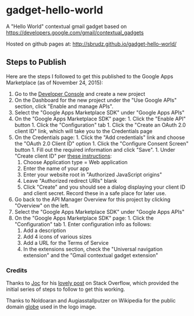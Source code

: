 # gadget-hello-world
A "Hello World" contextual gmail gadget based on https://developers.google.com/gmail/contextual_gadgets

Hosted on github pages at: http://sbrudz.github.io/gadget-hello-world/

## Steps to Publish

Here are the steps I followed to get this published to the Google Apps Marketplace (as of November 24, 2015):
  1. Go to the [Developer Console](https://console.developers.google.com/) and create a new project
  1. On the Dashboard for the new project under the "Use Google APIs" section, click "Enable and manage APIs".
  1. Select the "Google Apps Marketplace SDK" under "Google Apps APIs"
  1. On the "Google Apps Marketplace SDK" page:
    1. Click the "Enable API" button
    1. Click the "Configuration" tab
    1. Click the "Create an OAuth 2.0 client ID" link, which will take you to the Credentials page
  1. On the Credentials page:
    1. Click the "Add credentials" link and choose the "OAuth 2.0 Client ID" option
    1. Click the "Configure Consent Screen" button
    1. Fill out the required information and click "Save".
    1. Under "Create client ID" per [these instructions](https://developers.google.com/api-client-library/javascript/start/start-js):
      1. Choose Application type = Web application
      1. Enter the name of your app
      1. Enter your website root in "Authorized JavaScript origins"
      1. Leave "Authorized redirect URIs" blank
      1. Click "Create" and you should see a dialog displaying your client ID and client secret.  Record these in a safe place for later use.
  1. Go back to the API Manager Overview for this project by clicking "Overview" on the left.
  1. Select the "Google Apps Marketplace SDK" under "Google Apps APIs"
  1. On the "Google Apps Marketplace SDK" page:
    1. Click the "Configuration" tab
    1. Enter configuration info as follows:
      1. Add a description
      1. Add 4 icons of various sizes
      1. Add a URL for the Terms of Service
      1. In the extensions section, check the "Universal navigation extension" and the "Gmail contextual gadget extension"

### Credits

Thanks to [Joc](http://stackoverflow.com/users/4265687/joc) for his [lovely post](http://stackoverflow.com/questions/29926796/gmail-contextual-gadget) on Stack Overflow, which provided the initial series of steps to follow to get this working.

Thanks to Noldoaran and Augiasstallputzer on Wikipedia for the public domain [globe](https://en.wikipedia.org/wiki/User:GorillaHunter/Sandbox#/media/File:Globe.png) used in the logo image.
